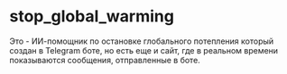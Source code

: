 # stop_global_warming
Это - ИИ-помощник по остановке глобального потепления который создан в Telegram боте, но есть еще и сайт,
где в реальном времени показываются сообщения, отправленные в боте.
